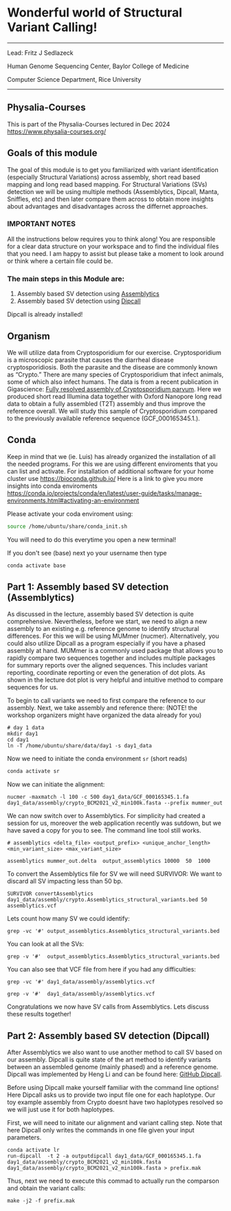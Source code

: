 # Wonderful world of Structural Variant Calling! 

***
Lead: Fritz J Sedlazeck

Human Genome Sequencing Center,
Baylor College of Medicine

Computer Science Department,
Rice University 
***

## Physalia-Courses
This is part of the Physalia-Courses lectured in Dec 2024
https://www.physalia-courses.org/


## Goals of this module
The goal of this module is to get you familiarized with variant identification (especially Structural Variations) across assembly, short read based mapping and long read based mapping. 
For Structural Variations (SVs) detection we will be using multiple methods (Assemblytics, Dipcall, Manta, Sniffles, etc) and then later compare them across to obtain more insights about advantages and disadvantages across the differnet approaches.

### IMPORTANT NOTES
All the instructions below requires you to think along! You are responsible for a clear data structure on your workspace and to find the individual files that you need. I am happy to assist but please take a moment to look around or think where a certain file could be. 

### The main steps in this Module are:
1. Assembly based SV detection using [Assemblytics](http://assemblytics.com/)
2. Assembly based SV detection using [Dipcall](https://github.com/lh3/dipcall)

Dipcall is already installed!


## Organism
We will utilize data from Cryptosporidium for our exercise. Cryptosporidium is a microscopic parasite that causes the diarrheal disease cryptosporidiosis. Both the parasite and the disease are commonly known as “Crypto.” There are many species of Cryptosporidium that infect animals, some of which also infect humans.
The data is from a recent publication in Gigascience: [Fully resolved assembly of Cryptosporidium parvum](https://doi.org/10.1093/gigascience/giac010). Here we produced short read Illumina data together with Oxford Nanopore long read data to obtain a fully assembled (T2T) assembly and thus improve the reference overall. 
We will study this sample of Cryptosporidium compared to the previously available reference sequence (GCF_000165345.1.). 


## Conda
Keep in mind that we (ie. Luis) has already organized the installation of all the needed programs. For this we are using different enviroments that you can list and activate. For installation of additional software for your home cluster use https://bioconda.github.io/
Here is a link to give you more insights into conda enviroments https://conda.io/projects/conda/en/latest/user-guide/tasks/manage-environments.html#activating-an-environment 


Please activate your coda enviroment using: 
```bash
source /home/ubuntu/share/conda_init.sh
```
You will need to do this everytime you open a new terminal!

If you don't see (base) next yo your username then type
```bash
conda activate base
```


## Part 1: Assembly based SV detection (Assemblytics)
As discussed in the lecture, assembly based SV detection is quite comprehensive. Nevertheless, before we start, we need to align a new assembly to an existing e.g. reference genome to identify structural differences. For this we will be using MUMmer (nucmer). Alternatively, you could also utilize Dipcall as a program especially if you have a phased assembly at hand. MUMmer is a commonly used package that allows you to rapidly compare two sequences together and includes multiple packages for summary reports over the aligned sequences. This includes variant reporting, coordinate reporting or even the generation of dot plots. As shown in the lecture dot plot is very helpful and intuitive method to compare sequences for us.

To begin to call variants we need to first compare the reference to our assembly. 
Next, we take assembly and reference there: (NOTE! the workshop organizers might have organized the data already for you)
```
# day 1 data
mkdir day1
cd day1
ln -T /home/ubuntu/share/data/day1 -s day1_data

```

Now we need to initiate the conda environment `sr` (short reads)
```bash
conda activate sr
```

Now we can initiate the alignment:
```
nucmer -maxmatch -l 100 -c 500 day1_data/GCF_000165345.1.fa day1_data/assembly/crypto_BCM2021_v2_min100k.fasta --prefix mummer_out
```

We can now switch over to Assemblytics. For simplicity had created a session for us, moreover the web application recently was sutdown, but we have saved a copy for you to see. The command line tool still works. 
```
# assemblytics <delta_file> <output_prefix> <unique_anchor_length> <min_variant_size> <max_variant_size>

assemblytics mummer_out.delta  output_assemblytics 10000  50  1000
```

To convert the Assemblytics file for SV we will need SURVIVOR: We want to discard all SV impacting less than 50 bp. 
```
SURVIVOR convertAssemblytics day1_data/assembly/crypto.Assemblytics_structural_variants.bed 50 assemblytics.vcf
```


Lets count how many SV we could identify: 
```
grep -vc '#' output_assemblytics.Assemblytics_structural_variants.bed
```

You can look at all the SVs:
```
grep -v '#'  output_assemblytics.Assemblytics_structural_variants.bed
```


You can also see that VCF file from here if you had any difficulties:
```
grep -vc '#' day1_data/assembly/assemblytics.vcf

grep -v '#'  day1_data/assembly/assemblytics.vcf
```

Congratulations we now have SV calls from Assemblytics. Lets discuss these results together!


## Part 2: Assembly based SV detection (Dipcall)

After Assemblytics we also want to use another method to call SV based on our assembly. Dipcall is quite state of the art method to identify variants between an assembled genome (mainly phased) and a reference genome. Dipcall was implemented by Heng Li and can be found here: [GitHub Dipcall](https://github.com/lh3/dipcall).


Before using Dipcall make yourself familiar with the command line options! Here Dipcall asks us to provide two input file one for each haplotype. Our toy example assembly from Crypto doesnt have two haplotypes resolved so we will just use it for both haplotypes. 

First, we will need to initate our alignment and variant calling step. Note that here Dipcall only writes the commands in one file given your input parameters. 
```
conda activate lr
run-dipcall  -t 2 -a outputdipcall day1_data/GCF_000165345.1.fa day1_data/assembly/crypto_BCM2021_v2_min100k.fasta day1_data/assembly/crypto_BCM2021_v2_min100k.fasta > prefix.mak
```

Thus, next we need to execute this commad to actually run the comparson and obtain the variant calls:
```
make -j2 -f prefix.mak

```




